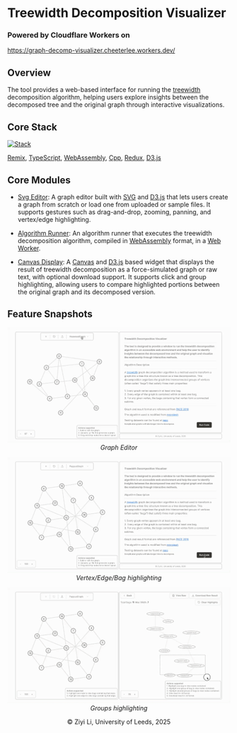 # Treewidth Decomposition Visualizer

### Powered by Cloudflare Workers on

https://graph-decomp-visualizer.cheeterlee.workers.dev/

## Overview

The tool provides a web-based interface for running the <a href="https://en.wikipedia.org/wiki/Treewidth" target="_blank">treewidth</a> decomposition algorithm, helping users explore insights between the decomposed tree and the original graph through interactive visualizations.

## Core Stack

[![Stack](https://skillicons.dev/icons?i=remix,typescript,wasm,cpp,redux,d3&titles=true)]()

<a href="https://remix.run/" target="_blank">Remix</a>, <a href="https://www.typescriptlang.org/" target="_blank">TypeScript</a>, <a href="https://webassembly.org/" target="_blank">WebAssembly</a>, <a href="https://isocpp.org/" target="_blank">Cpp</a>, <a href="https://redux-toolkit.js.org/" target="_blank">Redux</a>, <a href="https://d3js.org/" target="_blank">D3.js</a>

## Core Modules

-   <a href="https://github.com/cheeterLee/graph-decomposition-visualizer/tree/main/app/modules/svg-editor" target="_blank">Svg Editor</a>: A graph editor built with <a href="https://developer.mozilla.org/en-US/docs/Web/SVG" target="_blank">SVG</a> and <a href="https://d3js.org/" target="_blank">D3.js</a> that lets users create a graph from scratch or load one from uploaded or sample files. It supports gestures such as drag-and-drop, zooming, panning, and vertex/edge highlighting.

-   <a href="https://github.com/cheeterLee/graph-decomposition-visualizer/tree/main/app/modules/algorithm-runner" target="_blank">Algorithm Runner</a>: An algorithm runner that executes the treewidth decomposition algorithm, compiled in <a href="https://webassembly.org/" target="_blank">WebAssembly</a> format, in a <a href="https://developer.mozilla.org/en-US/docs/Web/API/Web_Workers_API" target="_blank">Web Worker</a>.

-   <a href="https://github.com/cheeterLee/graph-decomposition-visualizer/tree/main/app/modules/canvas-display" target="_blank">Canvas Display</a>: A <a href="https://developer.mozilla.org/en-US/docs/Web/API/Canvas_API" target="_blank">Canvas</a> and <a href="https://d3js.org/" target="_blank">D3.js</a> based widget that displays the result of treewidth decomposition as a force-simulated graph or raw text, with optional download support. It supports click and group highlighting, allowing users to compare highlighted portions between the original graph and its decomposed version.

## Feature Snapshots

<p align="center">
  <img alt="demo3" src="/public/demo3.gif"> 
  <em>Graph Editor</em>
</p>

<p align="center">
  <img alt="demo1" src="/public/demo1.gif"> 
  <em>Vertex/Edge/Bag highlighting</em>
</p>

<p align="center">
  <img alt="demo2" src="/public/demo2.gif"> 
  <em>Groups highlighting</em>
</p>

<p align="center">
© Ziyi Li, University of Leeds, 2025
</p>
